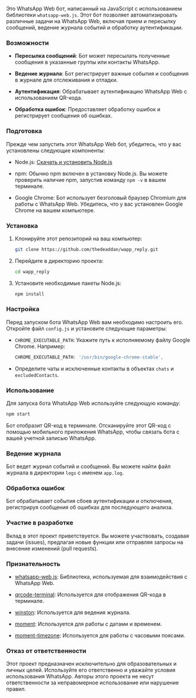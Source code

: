 Это WhatsApp Web бот, написанный на JavaScript с использованием библиотеки `whatsapp-web.js`. Этот бот позволяет автоматизировать различные задачи на WhatsApp Web, включая прием и пересылку сообщений, ведение журнала событий и обработку аутентификации.

### Возможности

- **Пересылка сообщений**: Бот может пересылать полученные сообщения в указанные группы или контакты WhatsApp.

- **Ведение журнала**: Бот регистрирует важные события и сообщения в журнале для отслеживания и отладки.

- **Аутентификация**: Обрабатывает аутентификацию WhatsApp Web с использованием QR-кода.

- **Обработка ошибок**: Предоставляет обработку ошибок и регистрирует сообщения об ошибках.

### Подготовка

Прежде чем запустить этот WhatsApp Web бот, убедитесь, что у вас установлены следующие компоненты:

- Node.js: [Скачать и установить Node.js](https://nodejs.org/)

- npm: Обычно npm включен в установку Node.js. Вы можете проверить наличие npm, запустив команду `npm -v` в вашем терминале.

- Google Chrome: Бот использует безголовый браузер Chromium для работы с WhatsApp Web. Убедитесь, что у вас установлен Google Chrome на вашем компьютере.

### Установка

1. Клонируйте этот репозиторий на ваш компьютер:

   ```bash
   git clone https://github.com/thedeaddan/wapp_reply.git
   ```

2. Перейдите в директорию проекта:

   ```bash
   cd wapp_reply
   ```

3. Установите необходимые пакеты Node.js:

   ```bash
   npm install
   ```

### Настройка

Перед запуском бота WhatsApp Web вам необходимо настроить его. Откройте файл `config.js` и установите следующие параметры:

- `CHROME_EXECUTABLE_PATH`: Укажите путь к исполняемому файлу Google Chrome. Например:

  ```javascript
  CHROME_EXECUTABLE_PATH: '/usr/bin/google-chrome-stable',
  ```

- Определите чаты и исключенные контакты в объектах `chats` и `excludedContacts`.

### Использование

Для запуска бота WhatsApp Web используйте следующую команду:

```bash
npm start
```

Бот отобразит QR-код в терминале. Отсканируйте этот QR-код с помощью мобильного приложения WhatsApp, чтобы связать бота с вашей учетной записью WhatsApp.

### Ведение журнала

Бот ведет журнал событий и сообщений. Вы можете найти файл журнала в директории `logs` с именем `app.log`.

### Обработка ошибок

Бот обрабатывает события сбоев аутентификации и отключения, регистрируя сообщения об ошибках для последующего анализа.

### Участие в разработке

Вклад в этот проект приветствуется. Вы можете участвовать, создавая задачи (issues), предлагая новые функции или отправляя запросы на внесение изменений (pull requests).


### Признательность

- [whatsapp-web.js](https://github.com/pedroslopez/whatsapp-web.js): Библиотека, используемая для взаимодействия с WhatsApp Web.

- [qrcode-terminal](https://github.com/gtanner/qrcode-terminal): Используется для отображения QR-кода в терминале.

- [winston](https://github.com/winstonjs/winston): Используется для ведения журнала.

- [moment](https://github.com/moment/moment): Используется для работы с датами и временем.

- [moment-timezone](https://github.com/moment/moment-timezone): Используется для работы с часовыми поясами.

### Отказ от ответственности

Этот проект предназначен исключительно для образовательных и личных целей. Используйте его ответственно и уважайте условия использования WhatsApp. Авторы этого проекта не несут ответственности за неправомерное использование или нарушение правил.
